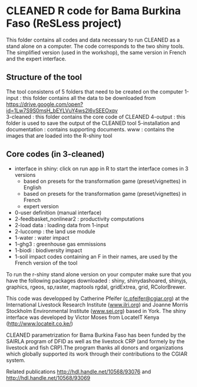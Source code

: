 # CLEANED R code for Bama Burkina Faso (ReSLess project) 

This folder contains all codes and data necessary to run CLEANED as a stand alone on a computer. The code corresponds to the two shiny tools.
The simplified version (used in the workshop), the same version in French and the expert interface. 

## Structure of the tool 
The tool consistens of 5 folders that need to be created on the computer 
1-input : this folder contains all the data to be downloaded from https://drive.google.com/open?id=1Lw7S9S0msH_bEYLVuY4ws2l6vSEEOxqv  
3-cleaned : this folder contains the core code of CLEANED
4-output : this folder is used to save the output of the CLEANED tool 
5-installation and documentation : contains supporting documents. 
www : contains the images that are loaded into the R-shiny tool 

## Core codes (in 3-cleaned)

* interface in shiny: click on run app in R to start the interface comes in 3 versions 
  + based on presets for the transformation game (preset/vignettes) in English
  + based on presets for the transformation game (preset/vignettes) in French
  + expert version
* 0-user definition (manual interface)
* 2-feedbasket_nonlinear2 : productivity computations
* 2-load data : loading data from 1-input
* 2-luccomp : the land use module
* 1-water : water impact
* 1-ghg3 : greenhouse gas emmissions
* 1-biodi : biodiversity impact
* 1-soil impact
codes containing an F in their names, are used by the French version of the tool

To run the r-shiny stand alone version on your computer make sure that you have the following packages downloaded : 
shiny, shinydashoared, shinyjs, graphics, rgeos, sp,raster, maptools rgdal, gridExtrea, grid, RColorBrewer.

This code was developped by Catherine Pfeifer (c.pfeifer@cgiar.org) at the International Livestock Research Institute  (www.ilri.org) and Joanne Morris Stockholm Environmental Institute (www.sei.org) based in York. 
The shiny interface was developed by Victor Moses from LocateIT Kenya (http://www.locateit.co.ke/) 

CLEANED parametrization for Bama Burkina Faso has been funded by the SAIRLA program of DFID as well as the livestock CRP (and formely by the livestock and fish CRP).The program thanks all donors and organizations which globally supported its work through their contributions to the CGIAR system.


Related publications 
http://hdl.handle.net/10568/93076  and 
http://hdl.handle.net/10568/93069 
